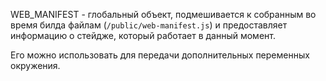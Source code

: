WEB_MANIFEST - глобальный объект, подмешивается к собранным во время билда файлам (`/public/web-manifest.js`) и предоставляет информацию о стейдже, который работает в данный момент.

Его можно использовать для передачи дополнительных переменных окружения.